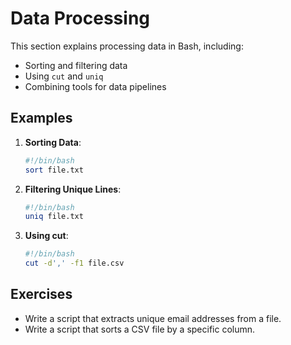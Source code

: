 # Data Processing

This section explains processing data in Bash, including:

- Sorting and filtering data
- Using `cut` and `uniq`
- Combining tools for data pipelines

## Examples

1. **Sorting Data**:
   ```bash
   #!/bin/bash
   sort file.txt
   ```

2. **Filtering Unique Lines**:
   ```bash
   #!/bin/bash
   uniq file.txt
   ```

3. **Using cut**:
   ```bash
   #!/bin/bash
   cut -d',' -f1 file.csv
   ```

## Exercises

- Write a script that extracts unique email addresses from a file.
- Write a script that sorts a CSV file by a specific column.